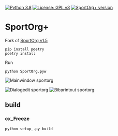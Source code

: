 [![Python 3.8](https://img.shields.io/badge/python-v3.8-blue.svg?logo=pythonlang)](https://www.python.org/downloads/)
[![License: GPL v3](https://img.shields.io/badge/license-GPLv3-blue.svg)](https://github.com/sportorg/pysport/blob/develop/LICENSE)
[![SportOrg+ version](https://img.shields.io/github/v/release/sembruk/sportorg-plus)](https://github.com/sembruk/sportorg-plus)

# SportOrg+

Fork of [SportOrg v1.5](https://github.com/sportorg/pysport)

```commandline
pip install poetry
poetry install
```

Run

```commandline
python SportOrg.pyw
```

![Mainwindow sportorg](img/mainwindow.png)

![Dialogedit sportorg](img/dialogedit.png)
![Bibprintout sportorg](img/bibprintout.png)


## build

### cx_Freeze

`python setup_.py build`
